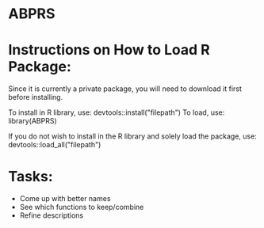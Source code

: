 # ABPRS

# Instructions on How to Load R Package:
Since it is currently a private package, you will need to download it first before installing. 

To install in R library, use:
devtools::install("filepath")
To load, use:
library(ABPRS)

If you do not wish to install in the R library and solely load the package, use:
devtools::load_all("filepath")

# Tasks:
- Come up with better names
- See which functions to keep/combine
- Refine descriptions 
